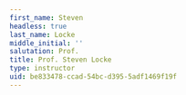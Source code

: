 ```yaml
---
first_name: Steven
headless: true
last_name: Locke
middle_initial: ''
salutation: Prof.
title: Prof. Steven Locke
type: instructor
uid: be833478-ccad-54bc-d395-5adf1469f19f
---
```

